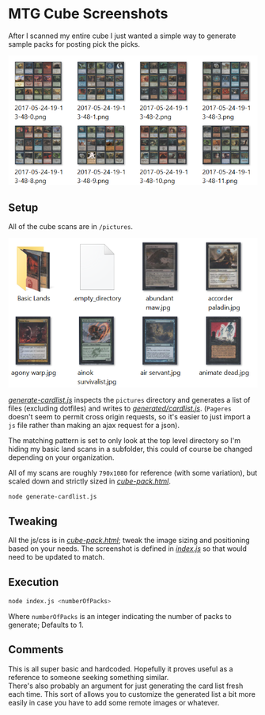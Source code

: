 # MTG Cube Screenshots
After I scanned my entire cube I just wanted a simple way to generate sample packs for posting pick the picks.  

![sample-output.png](.github/images/sample-output.png)

## Setup
All of the cube scans are in `/pictures`.  

![pictures-directory.png](.github/images/pictures-directory.png)  

*[generate-cardlist.js](generate-cardlist.js)* inspects the `pictures` directory and generates a list of files (excluding dotfiles) and writes to *[generated/cardlist.js](generated/cardlist.js)*. (`Pageres` doesn't seem to permit cross origin requests, so it's easier to just import a `js` file rather than making an ajax request for a json).  

The matching pattern is set to only look at the top level directory so I'm hiding my basic land scans in a subfolder, this could of course be changed depending on your organization.  

All of my scans are roughly `790x1080` for reference (with some variation), but scaled down and strictly sized in *[cube-pack.html](cube-pack.html)*.  

```sh
node generate-cardlist.js
```

## Tweaking
All the js/css is in *[cube-pack.html](cube-pack.html)*; tweak the image sizing and positioning based on your needs. The screenshot is defined in *[index.js](index.js)* so that would need to be updated to match.  

## Execution

```sh
node index.js <numberOfPacks>
```

Where `numberOfPacks` is an integer indicating the number of packs to generate; Defaults to 1.


## Comments
This is all super basic and hardcoded. Hopefully it proves useful as a reference to someone seeking something similar.  
There's also probably an argument for just generating the card list fresh each time. This sort of allows you to customize the generated list a bit more easily in case you have to add some remote images or whatever.
